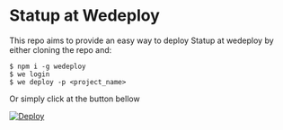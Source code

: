 # Statup at Wedeploy

This repo aims to provide an easy way to deploy Statup at wedeploy by either cloning the repo and:
```
$ npm i -g wedeploy
$ we login
$ we deploy -p <project_name>
```

Or simply click at the button bellow 

[![Deploy](https://cdn.wedeploy.com/images/deploy.svg)](https://console.wedeploy.com/deploy?repo=https://github.com/lucianopf/wedeploy-statup)